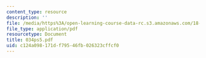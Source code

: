 ```yaml
---
content_type: resource
description: ''
file: /media/https%3A/open-learning-course-data-rc.s3.amazonaws.com/18-034-honors-differential-equations-spring-2004/c124a098171df79546fb026323cffcf0_034ps5.pdf
file_type: application/pdf
resourcetype: Document
title: 034ps5.pdf
uid: c124a098-171d-f795-46fb-026323cffcf0
---
```

